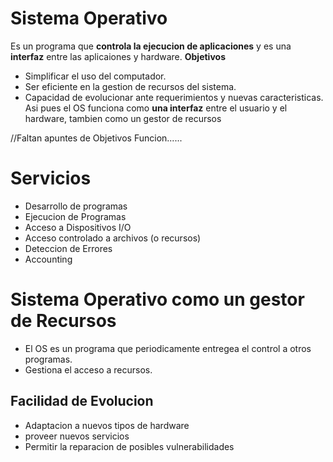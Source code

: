 # Sistema Operativo
Es un programa que **controla la ejecucion de aplicaciones** y es una **interfaz** entre las aplicaiones y hardware.
**Objetivos**
- Simplificar el uso del computador.
- Ser eficiente en la gestion de recursos del sistema.
- Capacidad de evolucionar ante requerimientos y nuevas caracteristicas.
Asi pues el OS funciona como **una interfaz** entre el usuario y el hardware, tambien como un gestor de recursos 

//Faltan apuntes de Objetivos Funcion......
# Servicios
- Desarrollo de programas
- Ejecucion de Programas
- Acceso a Dispositivos I/O
- Acceso controlado a archivos (o recursos)
- Deteccion de Errores
- Accounting 

# Sistema Operativo como un gestor de Recursos
- El OS es un programa que periodicamente entregea el control a otros programas.
- Gestiona el acceso a recursos.
## Facilidad de Evolucion
- Adaptacion a nuevos tipos de hardware 
- proveer nuevos servicios
- Permitir la reparacion de posibles vulnerabilidades 